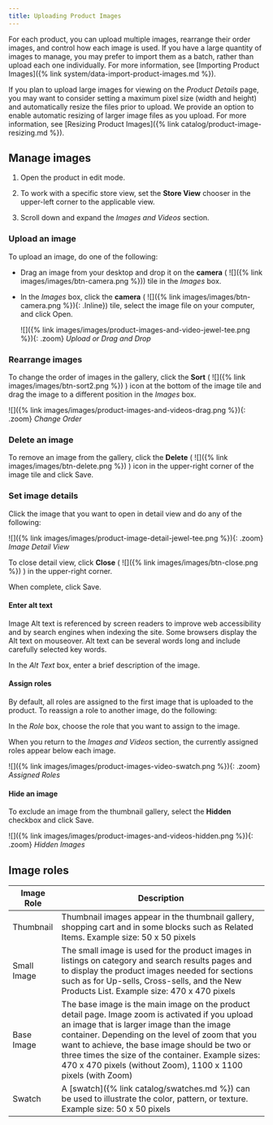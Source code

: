 ```yaml
---
title: Uploading Product Images
---
```


For each product, you can upload multiple images, rearrange their order images, and control how each image is used. If you have a large quantity of images to manage, you may prefer to import them as a batch, rather than upload each one individually. For more information, see [Importing Product Images]({% link system/data-import-product-images.md %}).

If you plan to upload large images for viewing on the _Product Details_ page, you may want to consider setting a maximum pixel size (width and height) and automatically resize the files prior to upload. We provide an option to enable automatic resizing of larger image files as you upload. For more information, see [Resizing Product Images]({% link catalog/product-image-resizing.md %}).

## Manage images

1. Open the product in edit mode.

1. To work with a specific store view, set the **Store View** chooser in the upper-left corner to the applicable view.

1. Scroll down and expand the _Images and Videos_ section.

### Upload an image

To upload an image, do one of the following:

- Drag an image from your desktop and drop it on the **camera** ( ![]({% link images/images/btn-camera.png %})) tile in the _Images_ box.

- In the _Images_ box, click the **camera** ( ![]({% link images/images/btn-camera.png %}){: .Inline}) tile, select the image file on your computer, and click <span class="btn">Open</span>.

    ![]({% link images/images/product-images-and-video-jewel-tee.png %}){: .zoom}
    _Upload or Drag and Drop_

### Rearrange images

To change the order of images in the gallery, click the **Sort** ( ![]({% link images/images/btn-sort2.png %}) ) icon at the bottom of the image tile and  drag the image to a different position in the _Images_ box.

![]({% link images/images/product-images-and-videos-drag.png %}){: .zoom}
_Change Order_

### Delete an image

To remove an image from the gallery, click the **Delete** ( ![]({% link images/images/btn-delete.png %}) ) icon in the upper-right corner of the image tile and click <span class="btn">Save</span>.

### Set image details

Click the image that you want to open in detail view and do any of the following:

   ![]({% link images/images/product-image-detail-jewel-tee.png %}){: .zoom}
   _Image Detail View_

  To close detail view, click **Close** ( ![]({% link images/images/btn-close.png %}) ) in the upper-right corner.

When complete, click <span class="btn">Save</span>.

#### Enter alt text

Image Alt text is referenced by screen readers to improve web accessibility and by search engines when indexing the site. Some browsers display the Alt text on mouseover. Alt text can be several words long and include carefully selected key words.

In the _Alt Text_ box, enter a brief description of the image.

#### Assign roles

By default, all roles are assigned to the first image that is uploaded to the product. To reassign a role to another image, do the following:

In the _Role_ box, choose the role that you want to assign to the image.

When you return to the _Images and Videos_ section, the currently assigned roles appear below each image.

![]({% link images/images/product-images-video-swatch.png %}){: .zoom}
_Assigned Roles_

#### Hide an image

To exclude an image from the thumbnail gallery, select the **Hidden** checkbox and click <span class="btn">Save</span>.

   ![]({% link images/images/product-images-and-videos-hidden.png %}){: .zoom}
   _Hidden Images_

## Image roles

|Image Role|Description|
|--- |--- |
|Thumbnail|Thumbnail images appear in the thumbnail gallery, shopping cart and in some blocks such as Related Items. Example size: 50 x 50 pixels|
|Small Image|The small image is used for the product images in listings on category and search results pages and to display the product images needed for sections such as for Up-sells, Cross-sells, and the New Products List. Example size: 470 x 470 pixels|
|Base Image|The base image is the main image on the product detail page. Image zoom is activated if you upload an image that is larger image than the image container. Depending on the level of zoom that you want to achieve, the base image should be two or three times the size of the container. Example sizes: 470 x 470 pixels (without Zoom), 1100 x 1100 pixels (with Zoom)|
|Swatch|A [swatch]({% link catalog/swatches.md %}) can be used to illustrate the color, pattern, or texture. Example size: 50 x 50 pixels|
